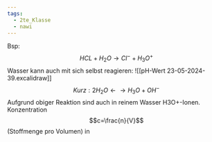 ```yaml
---
tags:
  - 2te_Klasse
  - nawi
---
```

Bsp: $$HCL+H_{2}O→Cl^{-}+H_{3}O^{+}$$
Wasser kann auch mit sich selbst reagieren:
![[pH-Wert 23-05-2024-39.excalidraw]]
$$Kurz:2H_{2}O←→H_{3}O+OH^{-}$$
Aufgrund obiger Reaktion sind auch in reinem Wasser H3O+-Ionen.
Konzentration $$c=\frac{n}{V}$$(Stoffmenge pro Volumen) in